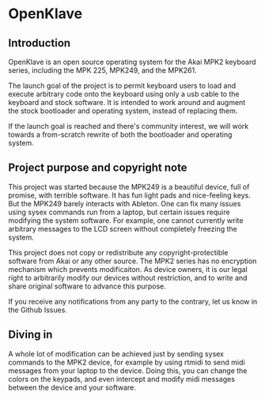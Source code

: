 # OpenKlave

## Introduction

OpenKlave is an open source operating system for the Akai MPK2 keyboard series, including the MPK 225, MPK249, and the MPK261.

The launch goal of the project is to permit keyboard users to load and execute arbitrary code onto the keyboard using only a usb cable to the keyboard and stock software.
It is intended to work around and augment the stock bootloader and operating system, instead of replacing them.

If the launch goal is reached and there's community interest, we will work towards a from-scratch rewrite of both the bootloader and operating system.

## Project purpose and copyright note

This project was started because the MPK249 is a beautiful device, full of promise, with terrible software. It has fun light pads and nice-feeling keys.
But the MPK249 barely interacts with Ableton. One can fix many issues using sysex commands run from a laptop, but certain issues require modifying the system software.
For example, one cannot currently write arbitrary messages to the LCD screen without completely freezing the system.

This project does not copy or redistribute any copyright-protectible software from Akai or any other source. The MPK2 series has no encryption mechanism
which prevents modificaiton. As device owners, it is our legal right to arbitrarily modify our devices without restriction, and to write and share original software
to advance this purpose.

If you receive any notifications from any party to the contrary, let us know in the Github Issues. 

## Diving in

A whole lot of modification can be achieved just by sending sysex commands to the MPK2 device, for example by using rtmidi to send midi messages from your laptop to the device.
Doing this, you can change the colors on the keypads, and even intercept and modify midi messages between the device and your software.


